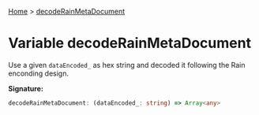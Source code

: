 [Home](../index.md) &gt; [decodeRainMetaDocument](./decoderainmetadocument.md)

# Variable decodeRainMetaDocument

Use a given `dataEncoded_` as hex string and decoded it following the Rain enconding design.

<b>Signature:</b>

```typescript
decodeRainMetaDocument: (dataEncoded_: string) => Array<any>
```

